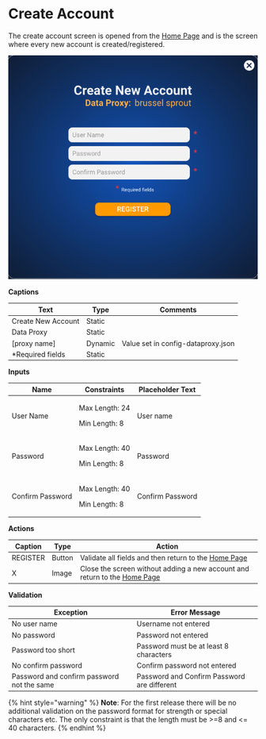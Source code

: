 # Create Account

The create account screen is opened from the [Home Page](home-page.md) and is the screen where every new account is created/registered.

![](../../.gitbook/assets/6.png)

**Captions**

| Text               | Type    | Comments                           |
| ------------------ | ------- | ---------------------------------- |
| Create New Account | Static  |                                    |
| Data Proxy         | Static  |                                    |
| \[proxy name]      | Dynamic | Value set in config-dataproxy.json |
| \*Required fields  | Static  |                                    |

**Inputs**

| Name             | Constraints                               | Placeholder Text |
| ---------------- | ----------------------------------------- | ---------------- |
| User Name        | <p>Max Length: 24</p><p>Min Length: 8</p> | User name        |
| Password         | <p>Max Length: 40</p><p>Min Length: 8</p> | Password         |
| Confirm Password | <p>Max Length: 40</p><p>Min Length: 8</p> | Confirm Password |

**Actions**

| Caption  | Type   | Action                                                                                    |
| -------- | ------ | ----------------------------------------------------------------------------------------- |
| REGISTER | Button | Validate all fields and then return to the [Home Page](home-page.md)                      |
| X        | Image  | Close the screen without adding a new account and return to the [Home Page](home-page.md) |

**Validation**

| **Exception**                              | Error Message                               |
| ------------------------------------------ | ------------------------------------------- |
| No user name                               | Username not entered                        |
| No password                                | Password not entered                        |
| Password too short                         | Password must be at least 8 characters      |
| No confirm password                        | Confirm password not entered                |
| Password and confirm password not the same | Password and Confirm Password are different |

{% hint style="warning" %}
**Note**: For the first release there will be no additional validation on the password format for strength or special characters etc. The only constraint is that the length must be >=8 and <= 40 characters.
{% endhint %}
